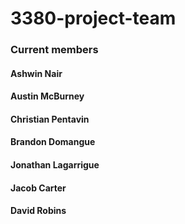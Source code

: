 # 3380-project-team

### Current members
#### Ashwin Nair
#### Austin McBurney
#### Christian Pentavin
#### Brandon Domangue
#### Jonathan Lagarrigue
#### Jacob Carter
#### David Robins

